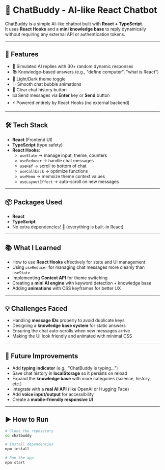 # 🤖 ChatBuddy - AI-like React Chatbot

ChatBuddy is a simple AI-like chatbot built with **React + TypeScript**.  
It uses **React Hooks** and a **mini knowledge base** to reply dynamically without requiring any external API or authentication tokens.

---

## 🚀 Features
- 💬 Simulated AI replies with 30+ random dynamic responses
- 📚 Knowledge-based answers (e.g., "define computer", "what is React")
- 🎨 Light/Dark theme toggle
- ✨ Smooth chat bubble animations
- 🧹 Clear chat history button
- ⌨️ Send messages via **Enter** key or **Send** button
- ⚡ Powered entirely by React Hooks (no external backend)

---

## 🛠️ Tech Stack
- **React** (Frontend UI)
- **TypeScript** (type safety)
- **React Hooks**: 
  - `useState` → manage input, theme, counters  
  - `useReducer` → handle chat messages  
  - `useRef` → scroll to bottom of chat  
  - `useCallback` → optimize functions  
  - `useMemo` → memoize theme context values  
  - `useLayoutEffect` → auto-scroll on new messages  

---

## 📦 Packages Used
- **React**  
- **TypeScript**  
- No extra dependencies! 🎉 (everything is built-in React)

---

## 📚 What I Learned
- How to use **React Hooks** effectively for state and UI management  
- Using `useReducer` for managing chat messages more cleanly than `useState`  
- Implementing **Context API** for theme switching  
- Creating a **mini AI engine** with keyword detection + knowledge base  
- Adding **animations** with CSS keyframes for better UX  

---

## 💡 Challenges Faced
- Handling **message IDs** properly to avoid duplicate keys  
- Designing a **knowledge base system** for static answers  
- Ensuring the chat auto-scrolls when new messages arrive  
- Making the UI look friendly and animated with minimal CSS  

---

## 🔮 Future Improvements
- Add **typing indicator** (e.g., "ChatBuddy is typing...")  
- Save chat history in **localStorage** so it persists on reload  
- Expand the **knowledge base** with more categories (science, history, etc.)  
- Integrate with a **real AI API** (like OpenAI or Hugging Face)  
- Add **voice input/output** for accessibility  
- Create a **mobile-friendly responsive UI**  

---

## ▶️ How to Run
```bash
# Clone the repository
cd chatbuddy

# Install dependencies
npm install

# Run the app
npm start
